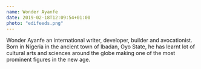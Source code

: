 ```yaml
---
name: Wonder Ayanfe
date: 2019-02-18T12:09:54+01:00
photo: "edifeeds.png"
---
```

Wonder Ayanfe an international writer, developer, builder and avocationist. Born in Nigeria in the ancient town of Ibadan, Oyo State, he has learnt lot of cultural arts and sciences around the globe making one of the most prominent figures in the new age.